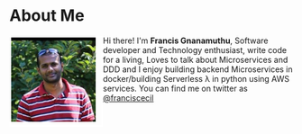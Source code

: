 # About Me

<div style="float:left; margin:0; padding-right: 10px; padding-bottom: 3px; border-style: solid; border-color: white;"><img src="./images/francis_avatar.jpg" width="150"></div>

Hi there! I'm **Francis Gnanamuthu**, Software developer and Technology enthusiast, write code for a living, Loves to talk about Microservices and DDD and I enjoy building backend Microservices in docker/building Serverless λ in python using AWS services. You can find me on twitter as [@franciscecil](https://twitter.com/franciscecil)